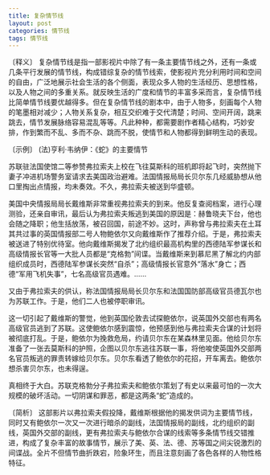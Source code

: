 ```yaml
---
title: 复杂情节线
layout: post
categories: 情节线
tags: 情节线
---
```


〔释义〕 复杂情节线是指一部影视片中除了有一条主要情节线之外，还有一条或几条平行发展的情节线，构成错综复杂的情节线索，使影视片充分利用时间和空间的自由，广泛地展示社会生活的各个侧面，表现众多人物的生活经历、思想性格，以及人物之间的多重关系。就反映生活的广度和情节的丰富多采而言，复杂情节线比简单情节线要优越得多。但在复杂情节线的剧本中，由于人物多，刻画每个人物的笔墨相对减少；人物关系复杂，相互交织难于交代清楚；时间、空间开阔，跳来跳去，情节发展脉络容易混乱等等。凡此种种，都需要剧作者精心结构，巧妙安排，作到繁而不乱、多而不杂、跳而不脱，使情节和人物都得到鲜明生动的表现。

〔示例〕 (法)亨利·韦纳伊：《蛇》的主要情节

苏联驻法国使馆二等参赞弗拉索夫上校在飞往莫斯科的班机即将起飞时，突然抛下妻子冲进机场警务室请求去美国政治避难。法国情报局局长贝尔东几经威胁想从他口里掏出点情报，均未奏效。不久，弗拉索夫被送到华盛顿。

美国中央情报局局长戴维斯非常重视弗拉索夫的到来。他反复查阅档案，进行心理测验，还亲自审讯，最后认为弗拉索夫叛逃到美国的原因是：赫鲁晓夫下台，他也会随之降职；他生括放荡，被召回国，前途不妙。这时，声称曾与弗拉索夫在土耳其共过事的英国情报部二号人物鲍依尔又向戴维斯作了推荐介绍。于是，弗拉索夫被送进了特别优待室。他向戴维斯揭发了北约组织最高机构里的西德陆军参谋长和高级情报长官等一大批人员都是“克格勃”间谍。当戴维斯来到慕尼黑了解北约内部组织成员时，西德陆军参谋长突然“自杀”；高级情报长官意外“落水”身亡；西德“军用飞机失事”，七名高级官员遇难。……

又由于弗拉索夫的供认，称法国情报局局长贝尔东和法国国防部高级官员德瓦尔也为苏联工作。于是，他们二人也被停职审讯。

这一切引起了戴维斯的警觉，他到英国伦敦去试探鲍依尔，说英国外交部也有两名高级官员逃到了苏联。这使鲍依尔感到震惊，他预感到他与弗拉索夫合谋的计划将被彻底打乱。于是，鲍依尔为挽救危局，约请贝尔东在某森林里见面。他给贝尔东准备了一张去莫斯科的护照，企图以贝尔东逃往苏联一事，将他唆使英国外交部两名官员叛逃的罪责转嫁给贝尔东。贝尔东看透了鲍依尔的花招，开车离去。鲍依尔想杀害贝尔东，也未得逞。

真相终于大白。苏联克格勃分子弗拉索夫和鲍依尔策划了有史以来最可怕的一次大规模的破坏活动。一切阴谋和罪恶，都是这两条“蛇”造成的。

〔简析〕 这部影片以弗拉索夫假投降，戴维斯根据他的揭发供词为主要情节线，同时又有鲍依尔一次又一次进行暗杀的副线，法国情报局的副线，北约组织的副线，英国外交部的副线，更有弗拉索夫与鲍依尔合谋的线索等多条情节线交错推进，构成了复杂丰富的故事情节，展示了美、英、法、德、苏等国之间尖锐激烈的间谍战。全片不但情节曲折跌宕，险象环生，而且注意刻画了各色各样的人物性格特征。 
